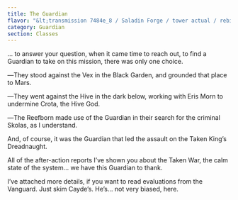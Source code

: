 ```yaml
---
title: The Guardian
flavor: "&lt;transmission 7484e_8 / Saladin Forge / tower actual / rebinding&gt;"
category: Guardian
section: Classes
---
```


… to answer your question, when it came time to reach out, to find a Guardian to take on this mission, there was only one choice.

―They stood against the Vex in the Black Garden, and grounded that place to Mars.

―They went against the Hive in the dark below, working with Eris Morn to undermine Crota, the Hive God.

―The Reefborn made use of the Guardian in their search for the criminal Skolas, as I understand.

And, of course, it was the Guardian that led the assault on the Taken King’s Dreadnaught.

All of the after-action reports I’ve shown you about the Taken War, the calm state of the system… we have this Guardian to thank.

I’ve attached more details, if you want to read evaluations from the Vanguard. Just skim Cayde’s. He’s… not very biased, here.
